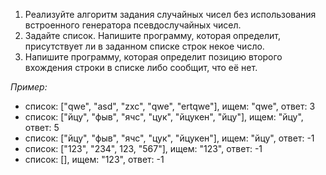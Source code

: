 1. Реализуйте алгоритм задания случайных чисел без использования встроенного генератора псевдослучайных чисел.
2. Задайте список. Напишите программу, которая определит, присутствует ли в заданном списке строк некое число.
3. Напишите программу, которая определит позицию второго вхождения строки в списке либо сообщит, что её нет.

*Пример:*

- список: ["qwe", "asd", "zxc", "qwe", "ertqwe"], ищем: "qwe", ответ: 3
- список: ["йцу", "фыв", "ячс", "цук", "йцукен", "йцу"], ищем: "йцу", ответ: 5
- список: ["йцу", "фыв", "ячс", "цук", "йцукен"], ищем: "йцу", ответ: -1
- список: ["123", "234", 123, "567"], ищем: "123", ответ: -1
- список: [], ищем: "123", ответ: -1